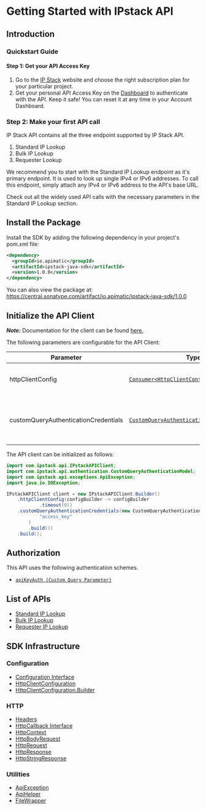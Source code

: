 
# Getting Started with IPstack API

## Introduction

### **Quickstart Guide**

#### Step 1: Get your API Access Key

1. Go to the [IP Stack](https://ipstack.com/?utm_source=Postman&utm_medium=Referral) website and choose the right subscription plan for your particular project.
2. Get your personal API Access Key on the [Dashboard](https://ipstack.com/dashboard) to authenticate with the API. Keep it safe! You can reset it at any time in your Account Dashboard.

### Step 2: Make your first API call

IP Stack API contains all the three endpoint supported by IP Stack API.

1. Standard IP Lookup
2. Bulk IP Lookup
3. Requester Lookup

We recommend you to start with the Standard IP Lookup endpoint as it's primary endpoint. It is used to look up single IPv4 or IPv6 addresses. To call this endpoint, simply attach any IPv4 or IPv6 address to the API's base URL.

Check out all the widely used API calls with the necessary parameters in the Standard IP Lookup section.

## Install the Package

Install the SDK by adding the following dependency in your project's pom.xml file:

```xml
<dependency>
  <groupId>io.apimatic</groupId>
  <artifactId>ipstack-java-sdk</artifactId>
  <version>1.0.0</version>
</dependency>
```

You can also view the package at:
https://central.sonatype.com/artifact/io.apimatic/ipstack-java-sdk/1.0.0

## Initialize the API Client

**_Note:_** Documentation for the client can be found [here.](https://www.github.com/MuHamza30/ipstack-apiJava/tree/1.0.0/doc/client.md)

The following parameters are configurable for the API Client:

| Parameter | Type | Description |
|  --- | --- | --- |
| httpClientConfig | [`Consumer<HttpClientConfiguration.Builder>`](https://www.github.com/MuHamza30/ipstack-apiJava/tree/1.0.0/doc/http-client-configuration-builder.md) | Set up Http Client Configuration instance. |
| customQueryAuthenticationCredentials | [`CustomQueryAuthenticationCredentials`](https://www.github.com/MuHamza30/ipstack-apiJava/tree/1.0.0/doc/auth/custom-query-parameter.md) | The Credentials Setter for Custom Query Parameter |

The API client can be initialized as follows:

```java
import com.ipstack.api.IPstackAPIClient;
import com.ipstack.api.authentication.CustomQueryAuthenticationModel;
import com.ipstack.api.exceptions.ApiException;
import java.io.IOException;

IPstackAPIClient client = new IPstackAPIClient.Builder()
    .httpClientConfig(configBuilder -> configBuilder
            .timeout(0))
    .customQueryAuthenticationCredentials(new CustomQueryAuthenticationModel.Builder(
            "access_key"
        )
        .build())
    .build();
```

## Authorization

This API uses the following authentication schemes.

* [`apiKeyAuth (Custom Query Parameter)`](https://www.github.com/MuHamza30/ipstack-apiJava/tree/1.0.0/doc/auth/custom-query-parameter.md)

## List of APIs

* [Standard IP Lookup](https://www.github.com/MuHamza30/ipstack-apiJava/tree/1.0.0/doc/controllers/standard-ip-lookup.md)
* [Bulk IP Lookup](https://www.github.com/MuHamza30/ipstack-apiJava/tree/1.0.0/doc/controllers/bulk-ip-lookup.md)
* [Requester IP Lookup](https://www.github.com/MuHamza30/ipstack-apiJava/tree/1.0.0/doc/controllers/requester-ip-lookup.md)

## SDK Infrastructure

### Configuration

* [Configuration Interface](https://www.github.com/MuHamza30/ipstack-apiJava/tree/1.0.0/doc/configuration-interface.md)
* [HttpClientConfiguration](https://www.github.com/MuHamza30/ipstack-apiJava/tree/1.0.0/doc/http-client-configuration.md)
* [HttpClientConfiguration.Builder](https://www.github.com/MuHamza30/ipstack-apiJava/tree/1.0.0/doc/http-client-configuration-builder.md)

### HTTP

* [Headers](https://www.github.com/MuHamza30/ipstack-apiJava/tree/1.0.0/doc/headers.md)
* [HttpCallback Interface](https://www.github.com/MuHamza30/ipstack-apiJava/tree/1.0.0/doc/http-callback-interface.md)
* [HttpContext](https://www.github.com/MuHamza30/ipstack-apiJava/tree/1.0.0/doc/http-context.md)
* [HttpBodyRequest](https://www.github.com/MuHamza30/ipstack-apiJava/tree/1.0.0/doc/http-body-request.md)
* [HttpRequest](https://www.github.com/MuHamza30/ipstack-apiJava/tree/1.0.0/doc/http-request.md)
* [HttpResponse](https://www.github.com/MuHamza30/ipstack-apiJava/tree/1.0.0/doc/http-response.md)
* [HttpStringResponse](https://www.github.com/MuHamza30/ipstack-apiJava/tree/1.0.0/doc/http-string-response.md)

### Utilities

* [ApiException](https://www.github.com/MuHamza30/ipstack-apiJava/tree/1.0.0/doc/api-exception.md)
* [ApiHelper](https://www.github.com/MuHamza30/ipstack-apiJava/tree/1.0.0/doc/api-helper.md)
* [FileWrapper](https://www.github.com/MuHamza30/ipstack-apiJava/tree/1.0.0/doc/file-wrapper.md)

